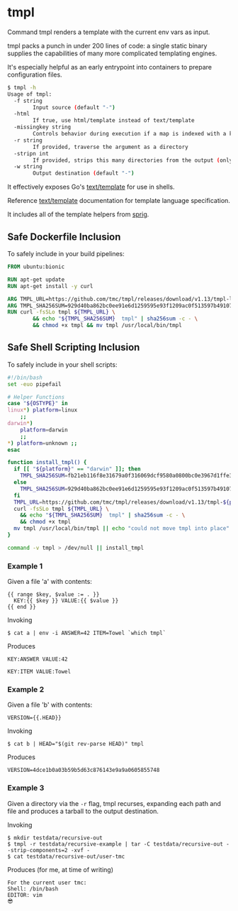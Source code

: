 # tmpl

Command tmpl renders a template with the current env vars as input.

tmpl packs a punch in under 200 lines of code: a single static binary supplies the capabilities of
many more complicated templating engines.

It's especially helpful as an early entrypoint into containers to prepare configuration files.

```sh
$ tmpl -h
Usage of tmpl:
  -f string
    	Input source (default "-")
  -html
    	If true, use html/template instead of text/template
  -missingkey string
    	Controls behavior during execution if a map is indexed with a key that is not present in the map. Valid values are: default, zero, error (default "default")
  -r string
    	If provided, traverse the argument as a directory
  -stripn int
    	If provided, strips this many directories from the output (only valid if -r and -w are provided)
  -w string
    	Output destination (default "-")
```

It effectively exposes Go's [text/template](http://golang.org/pkg/text/template) for use in shells.

Reference [text/template](http://golang.org/pkg/text/template) documentation for template language specification.

It includes all of the template helpers from [sprig](https://godoc.org/github.com/Masterminds/sprig).

## Safe Dockerfile Inclusion

To safely include in your build pipelines:
```Dockerfile
FROM ubuntu:bionic

RUN apt-get update
RUN apt-get install -y curl

ARG TMPL_URL=https://github.com/tmc/tmpl/releases/download/v1.13/tmpl-linux-amd64
ARG TMPL_SHA256SUM=929d40ba862bc0ee91e6d1259595e93f1209ac0f513597b49107f963c3455ca7
RUN curl -fsSLo tmpl ${TMPL_URL} \
		&& echo "${TMPL_SHA256SUM}  tmpl" | sha256sum -c - \
		&& chmod +x tmpl && mv tmpl /usr/local/bin/tmpl
```

## Safe Shell Scripting Inclusion

To safely include in your shell scripts:
```bash
#!/bin/bash
set -euo pipefail

# Helper Functions
case "${OSTYPE}" in
linux*) platform=linux
	;;
darwin*)
	platform=darwin
	;;
*) platform=unknown ;;
esac

function install_tmpl() {
  if [[ "${platform}" == "darwin" ]]; then
    TMPL_SHA256SUM=fb21eb116f8e31679a0f316069dcf9580a0800bc0e3967d1ffe3f5a5d599ad23
  else
    TMPL_SHA256SUM=929d40ba862bc0ee91e6d1259595e93f1209ac0f513597b49107f963c3455ca7
  fi
  TMPL_URL=https://github.com/tmc/tmpl/releases/download/v1.13/tmpl-${platform}-amd64
  curl -fsSLo tmpl ${TMPL_URL} \
    && echo "${TMPL_SHA256SUM}  tmpl" | sha256sum -c - \
    && chmod +x tmpl
  mv tmpl /usr/local/bin/tmpl || echo "could not move tmpl into place"
}

command -v tmpl > /dev/null || install_tmpl
```

### Example 1
Given a file 'a' with contents:


	{{ range $key, $value := . }}
	  KEY:{{ $key }} VALUE:{{ $value }}
	{{ end }}

Invoking

	$ cat a | env -i ANSWER=42 ITEM=Towel `which tmpl`

Produces


	KEY:ANSWER VALUE:42
	
	KEY:ITEM VALUE:Towel

### Example 2
Given a file 'b' with contents:


	VERSION={{.HEAD}}

Invoking


	$ cat b | HEAD="$(git rev-parse HEAD)" tmpl

Produces

	VERSION=4dce1b0a03b59b5d63c876143e9a9a0605855748

### Example 3
Given a directory via the `-r` flag, tmpl recurses, expanding each path and file and produces a tarball to the output destination.


Invoking

    $ mkdir testdata/recursive-out
	$ tmpl -r testdata/recursive-example | tar -C testdata/recursive-out --strip-components=2 -xvf -
	$ cat testdata/recursive-out/user-tmc

Produces (for me, at time of writing)

	For the current user tmc:
	Shell: /bin/bash
	EDITOR: vim
	😎
